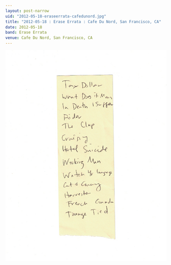 ```yaml
---
layout: post-narrow
uid: "2012-05-18-eraseerrata-cafedunord.jpg"
title: "2012-05-18 : Erase Errata : Cafe Du Nord, San Francisco, CA"
date: 2012-05-18
band: Erase Errata
venue: Cafe Du Nord, San Francisco, CA
---
```


<div class="showcase">
  <img src="/img/2012/05/20120518-EraseErrata-CafeDuNord.jpg" alt="2012-05-18-eraseerrata-cafedunord.jpg">
</div>
